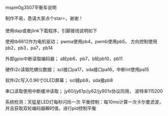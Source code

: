 mspm0g3507平衡车说明

制作不易，恳请大家点个star⭐，谢谢！

使用dap或者jlink下载程序，引脚接线说明如下

使用tb6612作为电机驱动；
pwma使用pb4，pwmb使用pb5，
方向控制使用pb2，pb3，pa7，pb14

外部gpio中断读取编码器；
a轮pb6，pb7，b轮pb10，pb11

硬件i2c读取陀螺仪数据；
scl接口pa17，sda接口pa16，中断int使用pa15

软件i2c写入0.96寸OLED屏幕；
scl接pb9，sda接pb8

串口读取使用中断缓冲读取；
jy60/jy61p/jy62/jy901s协议同用，
波特率115200

系统检测：天猛星LED灯每秒闪烁一次
平衡控制：每10ms计算一次卡尔曼滤波，并且获取双轮编码器瞬时值，进行pid控制平衡